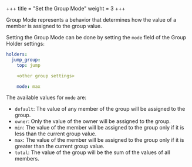 +++
title = "Set the Group Mode"
weight = 3
+++

Group Mode represents a behavior that determines how the value of a member is assigned to the group value.

Setting the Group Mode can be done by setting the `mode` field of the Group Holder settings:

```yaml
holders:
  jump_group:
    top: jump

    <other group settings>

    mode: max
```

The available values for `mode` are:
- `default`: The value of any member of the group will be assigned to the group.
- `owner`: Only the value of the owner will be assigned to the group.
- `min`: The value of the member will be assigned to the group only if it is less than the current group value.
- `max`: The value of the member will be assigned to the group only if it is greater than the current group value.
- `total`: The value of the group will be the sum of the values of all members.
